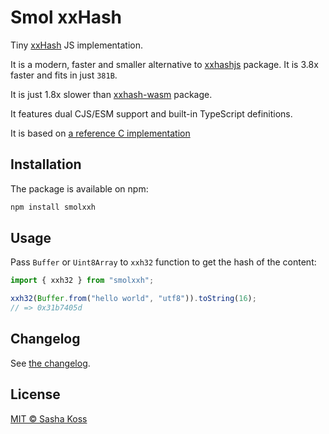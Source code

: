 # Smol xxHash

Tiny [xxHash](https://xxhash.com/) JS implementation.

It is a modern, faster and smaller alternative to [xxhashjs](https://www.npmjs.com/package/xxhashjs) package. It is 3.8x faster and fits in just `381B`.

It is just 1.8x slower than [xxhash-wasm](https://www.npmjs.com/package/xxhash-wasm) package.

It features dual CJS/ESM support and built-in TypeScript definitions.

It is based on [a reference C implementation](https://github.com/easyaspi314/xxhash-clean/blob/86a04ab3f01277049a23f6c9e2c4a6c174ff50c4/xxhash32-ref.c)

## Installation

The package is available on npm:

```sh
npm install smolxxh
```

## Usage

Pass `Buffer` or `Uint8Array` to `xxh32` function to get the hash of the content:

```ts
import { xxh32 } from "smolxxh";

xxh32(Buffer.from("hello world", "utf8")).toString(16);
// => 0x31b7405d
```

## Changelog

See [the changelog](./CHANGELOG.md).

## License

[MIT © Sasha Koss](https://koss.nocorp.me/mit/)
